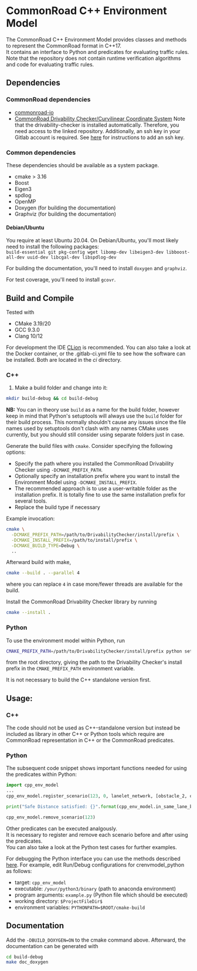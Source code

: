 # CommonRoad C++ Environment Model

The CommonRoad C++ Environment Model provides classes and methods to represent the CommonRoad format in C++17.  
It contains an interface to Python and predicates for evaluating traffic rules.  
Note that the repository does not contain runtime verification algorithms and code for evaluating traffic rules.


## Dependencies

### CommonRoad dependencies

- [commonroad-io](https://gitlab.lrz.de/cps/commonroad-io)
- [CommonRoad Drivability Checker/Curvilinear Coordinate System](https://gitlab.lrz.de/cps/commonroad-drivability-checker) 
Note that the drivability-checker is installed automatically. Therefore, you need access to the linked repository. 
Additionally, an ssh key in your Gitlab account is required. 
See [here](https://docs.gitlab.com/ee/ssh/) for instructions to add an ssh key.

### Common dependencies

These dependencies should be available as a system package.

- cmake > 3.16
- Boost
- Eigen3
- spdlog
- OpenMP
- Doxygen (for building the documentation)
- Graphviz (for building the documentation)

#### Debian/Ubuntu

You require at least Ubuntu 20.04.
On Debian/Ubuntu, you'll most likely need to install the following packages:  
`build-essential git pkg-config wget libomp-dev libeigen3-dev libboost-all-dev uuid-dev libcgal-dev libspdlog-dev`

For building the documentation, you'll need to install `doxygen` and `graphviz`.

For test coverage, you'll need to install `gcovr`.

## Build and Compile

Tested with
- CMake 3.19/20
- GCC 9.3.0
- Clang 10/12

For development the IDE [CLion](https://www.jetbrains.com/clion) is recommended.
You can also take a look at the Docker container, or the .gitlab-ci.yml file to see how the software can be installed. Both are located in the *ci* directory.
  
### C++

1. Make a build folder and change into it:
```bash
mkdir build-debug && cd build-debug
```
**NB:** You can in theory use `build` as a name
for the build folder, however keep in mind that Python's setuptools will always use the `build` folder for
their build process.
This normally shouldn't cause any issues since the file names
used by setuptools don't clash with any names CMake uses currently, but you should still consider using separate folders just in case.


Generate the build files with `cmake`.
Consider specifying the following options:
 * Specify the path where you installed the CommonRoad Drivability Checker using `-DCMAKE_PREFIX_PATH`.
 * Optionally specify an installation prefix where you want to install the Environment Model
   using `-DCMAKE_INSTALL_PREFIX`.
 * The recommended approach is to use a user-writable folder as the installation prefix.
   It is totally fine to use the same installation prefix for several tools.
 * Replace the build type if necessary

Example invocation:
```bash
cmake \
  -DCMAKE_PREFIX_PATH=/path/to/DrivabilityChecker/install/prefix \
  -DCMAKE_INSTALL_PREFIX=/path/to/install/prefix \
  -DCMAKE_BUILD_TYPE=Debug \
  ..
```

Afterward build with make,
```bash
cmake --build . --parallel 4
```
where you can replace `4` in case more/fewer threads are available for the build.

Install the CommonRoad Drivability Checker library by running
```bash
cmake --install .
```

### Python

To use the environment model within Python, run 
```bash
CMAKE_PREFIX_PATH=/path/to/DrivabilityChecker/install/prefix python setup.py develop
```
from the root directory, giving the
path to the Drivability Checker's install prefix
in the `CMAKE_PREFIX_PATH` environment variable.

It is not necessary to build the C++ standalone version first.

## Usage:

### C++
The code should not be used as C++-standalone version but instead be included as library in other C++ or Python tools which require are CommonRoad representation in C++ or the CommonRoad predicates.

### Python 
The subsequent code snippet shows important functions needed for using the predicates within Python:
```Python
import cpp_env_model
...
cpp_env_model.register_scenario(123, 0, lanelet_network, [obstacle_2, obstacle_3], [obstacle_1])

print("Safe Distance satisfied: {}".format(cpp_env_model.in_same_lane_boolean_evaluation(123, 4, 1, 3)))

cpp_env_model.remove_scenario(123)
```
Other predicates can be executed analgously.   
It is necessary to register and remove each scenario before and after using the predicates.  
You can also take a look at the Python test cases for further examples.

For debugging the Python interface you can use the methods described [here](https://www.jetbrains.com/help/clion/debugging-python-extensions.html#debug-custom-py). 
For example, edit Run/Debug configurations for crenvmodel_python as follows:
- target: `cpp_env_model`
- executable: `/your/python3/binary` (path to anaconda environment)
- program arguments: `example.py` (Python file which should be executed)
- working directory: `$ProjectFileDir$`
- environment variables: `PYTHONPATH=$ROOT/cmake-build`

## Documentation
Add the `-DBUILD_DOXYGEN=ON` to the cmake command above.
Afterward, the documentation can be generated with
```bash
cd build-debug
make doc_doxygen
```
